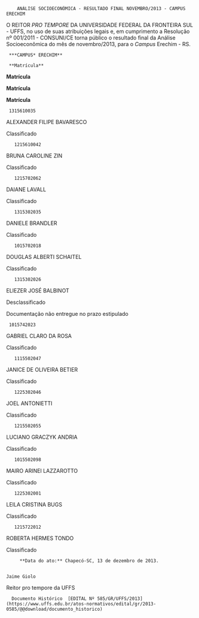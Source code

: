         ANÁLISE SOCIOECONÔMICA - RESULTADO FINAL NOVEMBRO/2013 - CAMPUS ERECHIM  

O REITOR *PRO TEMPORE* DA UNIVERSIDADE FEDERAL DA FRONTEIRA SUL - UFFS, no uso de suas atribuições legais e, em cumprimento a Resolução nº 001/2011 - CONSUNI/CE torna público o resultado final da Análise Socioeconômica do mês de novembro/2013, para o *Campus* Erechim - RS.

     ***CAMPUS* ERECHIM**

     **Matrícula**

   **Matrícula**

   **Matrícula**

   **Matrícula**

     1315610035

   ALEXANDER FILIPE BAVARESCO

   Classificado

       1215610042

   BRUNA CAROLINE ZIN

   Classificado

       1215702062

   DAIANE LAVALL

   Classificado

       1315302035

   DANIELE BRANDLER

   Classificado

       1015702018

   DOUGLAS ALBERTI SCHAITEL

   Classificado

       1315302026

   ELIEZER JOSÉ BALBINOT

   Desclassificado

   Documentação não entregue no prazo estipulado

     1015742023

   GABRIEL CLARO DA ROSA

   Classificado

       1115502047

   JANICE DE OLIVEIRA BETIER

   Classificado

       1225302046

   JOEL ANTONIETTI

   Classificado

       1215502055

   LUCIANO GRACZYK ANDRIA

   Classificado

       1015502098

   MAIRO ARINEI LAZZAROTTO

   Classificado

       1225302001

   LEILA CRISTINA BUGS

   Classificado

       1215722012

   ROBERTA HERMES TONDO

   Classificado

         **Data do ato:** Chapecó-SC, 13 de dezembro de 2013.   
 

    Jaime Giolo   
 Reitor pro tempore da UFFS 

      Documento Histórico  [EDITAL Nº 585/GR/UFFS/2013](https://www.uffs.edu.br/atos-normativos/edital/gr/2013-0585/@@download/documento_historico)     
      